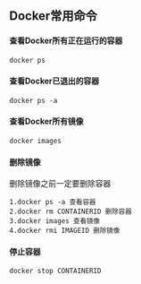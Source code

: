## Docker常用命令

#### 查看Docker所有正在运行的容器

```
docker ps
```

#### 查看Docker已退出的容器

```
docker ps -a
```

#### 查看Docker所有镜像

```
docker images
```

#### 删除镜像

删除镜像之前一定要删除容器

```
1.docker ps -a 查看容器
2.docker rm CONTAINERID 删除容器
3.docker images 查看镜像
4.docker rmi IMAGEID 删除镜像
```

#### 停止容器

```
docker stop CONTAINERID
```

